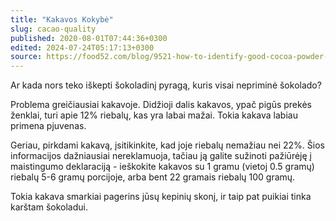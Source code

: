 ```yaml
---
title: "Kakavos Kokybė"
slug: cacao-quality
published: 2020-08-01T07:44:36+0300
edited: 2024-07-24T05:17:13+0300
source: https://food52.com/blog/9521-how-to-identify-good-cocoa-powder-and-not-so-good
---
```


Ar kada nors teko iškepti šokoladinį pyragą, kuris visai nepriminė šokolado?

Problema greičiausiai kakavoje. Didžioji dalis kakavos, ypač pigūs prekės ženklai, turi apie 12% riebalų, kas yra labai mažai. Tokia kakava labiau primena pjuvenas.

Geriau, pirkdami kakavą, įsitikinkite, kad joje riebalų nemažiau nei 22%. Šios informacijos dažniausiai nereklamuoja, tačiau ją galite sužinoti pažiūrėję į maistingumo deklaraciją - ieškokite kakavos su 1 gramu (vietoj 0.5 gramų) riebalų 5-6 gramų porcijoje, arba bent 22 gramais riebalų 100 gramų.

Tokia kakava smarkiai pagerins jūsų kepinių skonį, ir taip pat puikiai tinka karštam šokoladui.
